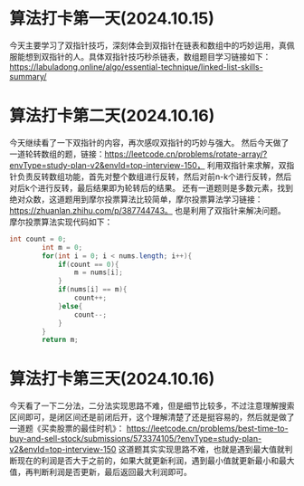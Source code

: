 # 算法打卡第一天(2024.10.15)
今天主要学习了双指针技巧，深刻体会到双指针在链表和数组中的巧妙运用，真佩服能想到双指针的人。具体双指针技巧秒杀链表，数组题目学习链接如下：https://labuladong.online/algo/essential-technique/linked-list-skills-summary/
# 算法打卡第二天(2024.10.16)
今天继续看了一下双指针的内容，再次感叹双指针的巧妙与强大。
然后今天做了一道轮转数组的题，链接：https://leetcode.cn/problems/rotate-array/?envType=study-plan-v2&envId=top-interview-150，
利用双指针来求解，双指针负责反转数组功能，首先对整个数组进行反转，然后对前n-k个进行反转，然后对后k个进行反转，最后结果即为轮转后的结果。
还有一道题则是多数元素，找到绝对众数，这道题用到摩尔投票算法比较简单，摩尔投票算法学习链接：https://zhuanlan.zhihu.com/p/387744743。
也是利用了双指针来解决问题。
摩尔投票算法实现代码如下：
```java
int count = 0;
        int m = 0;
        for(int i = 0; i < nums.length; i++){
            if(count == 0){
                m = nums[i];
            }
            if(nums[i] == m){
                count++;
            }else{
                count--;
            }
        }
        return m;
```
# 算法打卡第三天(2024.10.16)
今天看了一下二分法，二分法实现思路不难，但是细节比较多，不过注意理解搜索区间即可，是闭区间还是前闭后开，这个理解清楚了还是挺容易的，然后就是做了一道题《买卖股票的最佳时机》：
https://leetcode.cn/problems/best-time-to-buy-and-sell-stock/submissions/573374105/?envType=study-plan-v2&envId=top-interview-150
这道题其实实现思路不难，也就是遇到最大值就判断现在的利润是否大于之前的，如果大就更新利润，遇到最小值就更新最小和最大值，再判断利润是否更新，最后返回最大利润即可。